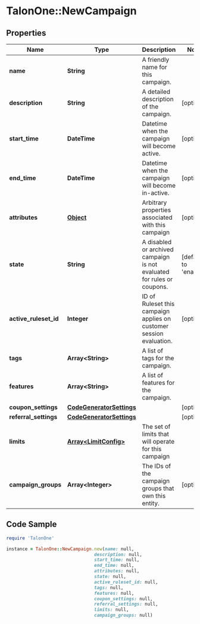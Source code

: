 # TalonOne::NewCampaign

## Properties

Name | Type | Description | Notes
------------ | ------------- | ------------- | -------------
**name** | **String** | A friendly name for this campaign. | 
**description** | **String** | A detailed description of the campaign. | [optional] 
**start_time** | **DateTime** | Datetime when the campaign will become active. | [optional] 
**end_time** | **DateTime** | Datetime when the campaign will become in-active. | [optional] 
**attributes** | [**Object**](.md) | Arbitrary properties associated with this campaign | [optional] 
**state** | **String** | A disabled or archived campaign is not evaluated for rules or coupons.  | [default to &#39;enabled&#39;]
**active_ruleset_id** | **Integer** | ID of Ruleset this campaign applies on customer session evaluation. | [optional] 
**tags** | **Array&lt;String&gt;** | A list of tags for the campaign. | 
**features** | **Array&lt;String&gt;** | A list of features for the campaign. | 
**coupon_settings** | [**CodeGeneratorSettings**](CodeGeneratorSettings.md) |  | [optional] 
**referral_settings** | [**CodeGeneratorSettings**](CodeGeneratorSettings.md) |  | [optional] 
**limits** | [**Array&lt;LimitConfig&gt;**](LimitConfig.md) | The set of limits that will operate for this campaign | 
**campaign_groups** | **Array&lt;Integer&gt;** | The IDs of the campaign groups that own this entity. | [optional] 

## Code Sample

```ruby
require 'TalonOne'

instance = TalonOne::NewCampaign.new(name: null,
                                 description: null,
                                 start_time: null,
                                 end_time: null,
                                 attributes: null,
                                 state: null,
                                 active_ruleset_id: null,
                                 tags: null,
                                 features: null,
                                 coupon_settings: null,
                                 referral_settings: null,
                                 limits: null,
                                 campaign_groups: null)
```


